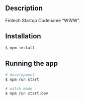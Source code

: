 ## Description

Fintech Startup Codename “WWW”.

## Installation

```bash
$ npm install
```

## Running the app

```bash
# development
$ npm run start

# watch mode
$ npm run start:dev
```
